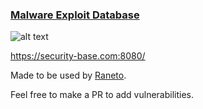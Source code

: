 ### [Malware Exploit Database](https://security-base.com:8000)

![alt text](http://i.imgur.com/3dYszDH.png)

https://security-base.com:8080/

Made to be used by [Raneto](https://github.com/gilbitron/Raneto).


Feel free to make a PR to add vulnerabilities.
